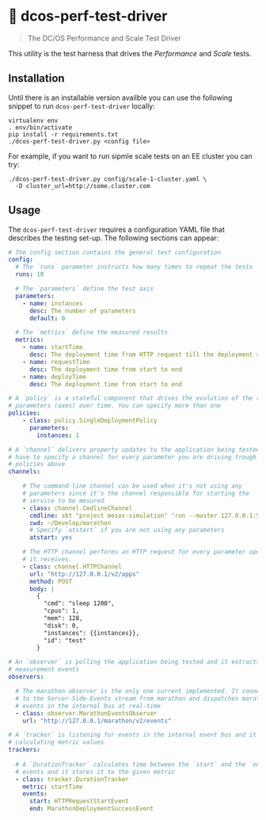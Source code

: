 # 💪 dcos-perf-test-driver

> The DC/OS Performance and Scale Test Driver

This utility is the test harness that drives the _Performance_ and _Scale_ tests. 

## Installation

Until there is an installable version availble you can use the following snippet to run `dcos-perf-test-driver`  locally:

```
virtualenv env
. env/bin/activate
pip install -r requirements.txt
./dcos-perf-test-driver.py <config file>
```

For example, if you want to run sipmle scale tests on an EE cluster you can try:

```
./dcos-perf-test-driver.py config/scale-1-cluster.yaml \
  -D cluster_url=http://some.cluster.com
```

## Usage

The `dcos-perf-test-driver` requires a configuration YAML file that describes the testing set-up. The following sections can appear:

```yaml
# The config section contains the general test configuration
config:
  # The `runs` parameter instructs how many times to repeat the tests
  runs: 10

  # The `parameters` define the test axis
  parameters:
    - name: instances
      desc: The number of parameters
      default: 0

  # The `metrics` define the measured results 
  metrics:
    - name: startTime
      desc: The deployment time from HTTP request till the deployment success
    - name: requestTime
      desc: The deployment time from start to end
    - name: deployTime
      desc: The deployment time from start to end

# A `policy` is a stateful component that drives the evolution of the test
# parameters (axes) over time. You can specify more than one
policies:
    - class: policy.SingleDeploymentPolicy
      parameters:
        instances: 1

# A `channel` delivers property updates to the application being tested. You
# have to specify a channel for every parameter you are driving trough the
# policies above
channels:

    # The command-line channel can be used when it's not using any
    # parameters since it's the channel responsible for starting the
    # service to be mesured
    - class: channel.CmdlineChannel
      cmdline: sbt "project mesos-simulation" "run --master 127.0.0.1:5050"
      cwd: ~/Develop/marathon
      # Specify `atstart` if you are not using any parameters
      atstart: yes

    # The HTTP channel performs an HTTP request for every parameter update
    # it receives. 
    - class: channel.HTTPChannel
      url: "http://127.0.0.1/v2/apps"
      method: POST
      body: |
        {
          "cmd": "sleep 1200",
          "cpus": 1,
          "mem": 128,
          "disk": 0,
          "instances": {{instances}},
          "id": "test"
        }

# An `observer` is polling the application being tested and it extracts
# measurement events
observers:

  # The marathon observer is the only one current implemented. It connects
  # to the Server-Side-Events stream from marathon and dispatches marathon
  # events in the internal bus at real-time
  - class: observer.MarathonEventsObserver
    url: "http://127.0.0.1/marathon/v2/events"

# A `tracker` is listening for events in the internal event bus and it's
# calculating metric values 
trackers:
  
  # A `DurationTracker` calculates time between the `start` and the `end`
  # events and it stores it to the given metric
  - class: tracker.DurationTracker
    metric: startTime
    events:
      start: HTTPRequestStartEvent
      end: MarathonDeploymentSuccessEvent

```
